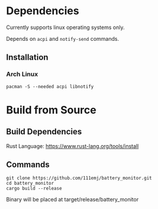 # Dependencies

Currently supports linux operating systems only.

Depends on `acpi` and `notify-send` commands.

## Installation

### Arch Linux
`pacman -S --needed acpi libnotify`

# Build from Source

## Build Dependencies

Rust Language: https://www.rust-lang.org/tools/install

## Commands

```
git clone https://github.com/111emj/battery_monitor.git
cd battery_monitor
cargo build --release
```

Binary will be placed at target/release/battery\_monitor
